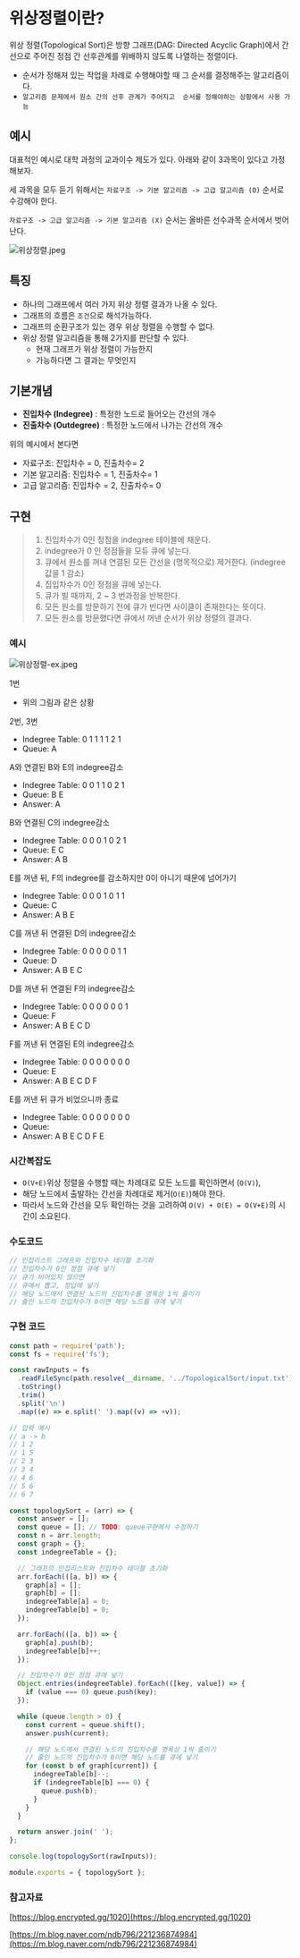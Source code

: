# 위상정렬이란?

위상 정렬(Topological Sort)은 방향 그래프(DAG: Directed Acyclic Graph)에서 간선으로 주어진 정점 간 선후관계를 위배하지 않도록 나열하는 정렬이다.

- 순서가 정해져 있는 작업을 차례로 수행해야할 때 그 순서를 결정해주는 알고리즘이다.
- `알고리즘 문제에서 원소 간의 선후 관계가 주어지고  순서를 정해야하는 상황에서 사용 가능`

## 예시

대표적인 예시로 대학 과정의 교과이수 제도가 있다. 아래와 같이 3과목이 있다고 가정해보자.

세 과목을 모두 듣기 위해서는 `자료구조 -> 기본 알고리즘 -> 고급 알고리즘 (O)` 순서로 수강해야 한다.

`자료구조 -> 고급 알고리즘 -> 기본 알고리즘 (X)` 순서는 올바른 선수과목 순서에서 벗어난다.

![위상정렬.jpeg](%EC%9C%84%EC%83%81%EC%A0%95%EB%A0%AC.jpeg)

## 특징

- 하나의 그래프에서 여러 가지 위상 정렬 결과가 나올 수 있다.
- 그래프의 흐름은 `조건`으로 해석가능하다.
- 그래프의 순환구조가 있는 경우 위상 정렬을 수행할 수 없다.
- 위상 정렬 알고리즘을 통해 2가지를 판단할 수 있다.
  - 현재 그래프가 위상 정렬이 가능한지
  - 가능하다면 그 결과는 무엇인지

## 기본개념

- **진입차수 (Indegree)** : 특정한 노드로 들어오는 간선의 개수
- **진출차수 (Outdegree)** : 특정한 노드에서 나가는 간선의 개수

위의 예시에서 본다면

- 자료구조: 진입차수 = 0, 진출차수= 2
- 기본 알고리즘: 진입차수 = 1, 진출차수= 1
- 고급 알고리즘: 진입차수 = 2, 진출차수= 0

## 구현

> 1. 진입차수가 0인 정점을 indegree 테이블에 채운다.
> 2. indegree가 0 인 정점들을 모듀 큐에 넣는다.
> 3. 큐에서 원소를 꺼내 연결된 모든 간선을 (명목적으로) 제거한다. (indegree 값을 1 감소)
> 4. 집입차수가 0인 정점을 큐에 넣는다.
> 5. 큐가 빌 때까지, 2 ~ 3 번과정을 반복한다.
> 6. 모든 원소를 방문하기 전에 큐가 빈다면 사이클이 존재한다는 뜻이다.
> 7. 모든 원소를 방문했다면 큐에서 꺼낸 순서가 위상 정렬의 결과다.

### 예시

![위상정렬-ex.jpeg](%EC%9C%84%EC%83%81%EC%A0%95%EB%A0%AC-ex.jpeg)

1번

- 위의 그림과 같은 상황

2번, 3번

- Indegree Table: 0 1 1 1 1 2 1
- Queue: A

A와 연결된 B와 E의 indegree감소

- Indegree Table: 0 0 1 1 0 2 1
- Queue: B E
- Answer: A

B와 연결된 C의 indegree감소

- Indegree Table: 0 0 0 1 0 2 1
- Queue: E C
- Answer: A B

E를 꺼낸 뒤, F의 indegree를 감소하지만 0이 아니기 때문에 넘어가기

- Indegree Table: 0 0 0 1 0 1 1
- Queue: C
- Answer: A B E

C를 꺼낸 뒤 연결된 D의 indegree감소

- Indegree Table: 0 0 0 0 0 1 1
- Queue: D
- Answer: A B E C

D를 꺼낸 뒤 연결된 F의 indegree감소

- Indegree Table: 0 0 0 0 0 0 1
- Queue: F
- Answer: A B E C D

F를 꺼낸 뒤 연결된 E의 indegree감소

- Indegree Table: 0 0 0 0 0 0 0
- Queue: E
- Answer: A B E C D F

E를 꺼낸 뒤 큐가 비었으니까 종료

- Indegree Table: 0 0 0 0 0 0 0
- Queue:
- Answer: A B E C D F E

### 시간복잡도

- `O(V+E)`위상 정렬을 수행할 때는 차례대로 모든 노드를 확인하면서 (`O(V)`),
- 해당 노드에서 출발하는 간선을 차례대로 제거(`O(E)`)해야 한다.
- 따라서 노드와 간선을 모두 확인하는 것을 고려하여 `O(V) + O(E) = O(V+E)`의 시간이 소요된다.

### 수도코드

```jsx
// 인접리스트 그래프와 진입차수 테이블 초기화
// 진입차수가 0인 정점 큐에 넣기
// 큐가 비어있지 않으면
// 큐에서 뽑고, 정답에 넣기
// 해당 노드에서 연결된 노드의 진입차수를 명목상 1씩 줄이기
// 줄인 노드의 진입차수가 0이면 해당 노드를 큐에 넣기
```

### 구현 코드

```jsx
const path = require('path');
const fs = require('fs');

const rawInputs = fs
  .readFileSync(path.resolve(__dirname, '../TopologicalSort/input.txt'))
  .toString()
  .trim()
  .split('\n')
  .map((e) => e.split(' ').map((v) => +v));

// 입력 예시
// a -> b
// 1 2
// 1 5
// 2 3
// 3 4
// 4 6
// 5 6
// 6 7

const topologySort = (arr) => {
  const answer = [];
  const queue = []; // TODO: queue구현해서 수정하기
  const n = arr.length;
  const graph = {};
  const indegreeTable = {};

  // 그래프의 인접리스트와 진입차수 테이블 초기화
  arr.forEach(([a, b]) => {
    graph[a] = [];
    graph[b] = [];
    indegreeTable[a] = 0;
    indegreeTable[b] = 0;
  });

  arr.forEach(([a, b]) => {
    graph[a].push(b);
    indegreeTable[b]++;
  });

  // 진입차수가 0인 정점 큐에 넣기
  Object.entries(indegreeTable).forEach(([key, value]) => {
    if (value === 0) queue.push(key);
  });

  while (queue.length > 0) {
    const current = queue.shift();
    answer.push(current);

    // 해당 노드에서 연결된 노드의 진입차수를 명목상 1씩 줄이기
    // 줄인 노드의 진입차수가 0이면 해당 노드를 큐에 넣기
    for (const b of graph[current]) {
      indegreeTable[b]--;
      if (indegreeTable[b] === 0) {
        queue.push(b);
      }
    }
  }

  return answer.join(' ');
};

console.log(topologySort(rawInputs));

module.exports = { topologySort };
```

### 참고자료

[https://blog.encrypted.gg/1020](https://blog.encrypted.gg/1020)

[https://m.blog.naver.com/ndb796/221236874984](https://m.blog.naver.com/ndb796/221236874984)
